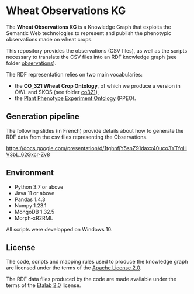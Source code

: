 ﻿# Wheat Observations KG

The **Wheat Observations KG** is a Knowledge Graph that exploits the Semantic Web technologies to represent and publish the phenotypic observations made on wheat crops.

This repository provides the observations (CSV files), as well as the scripts necessary to translate the CSV files into an RDF knowledge graph (see folder [observations](observations)).

The RDF representation relies on two main vocabularies:
- the **CO_321 Wheat Crop Ontology**, of which we produce a version in OWL and SKOS (see folder [co321](co321)),
- the [Plant Phenotype Experiment Ontology](https://agroportal.lirmm.fr/ontologies/PPEO) (PPEO).


## Generation pipeline

The following slides (in French) provide details about how to generate the RDF data from the csv files representing the Observations.

https://docs.google.com/presentation/d/1tghnfjY5snZ91daxx40uco3YTfqHV3bL_62Gxcr-Zv8


## Environment
- Python 3.7 or above
- Java 11 or above
- Pandas 1.4.3
- Numpy 1.23.1
- MongoDB 1.32.5
- Morph-xR2RML

All scripts were developped on Windows 10.


## License

The code, scripts and mapping rules used to produce the knowledge graph are licensed under the terms of the [Apache License 2.0](http://www.apache.org/licenses/LICENSE-2.0).

The RDF data files produced by the code are made available under the terms of the [Etalab 2.0](https://spdx.org/licenses/etalab-2.0.html) license.
